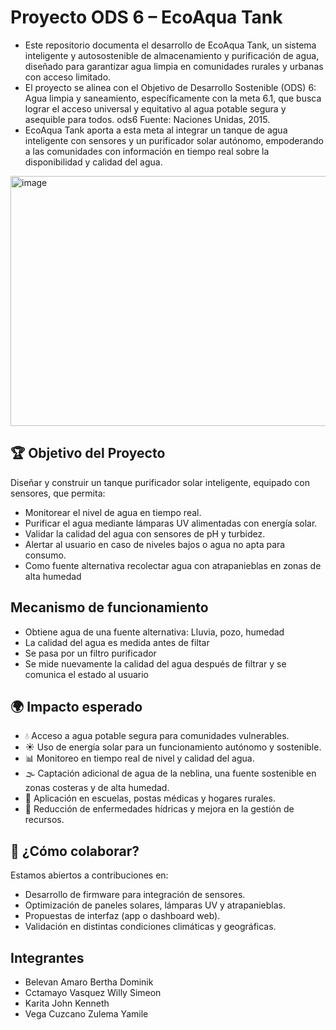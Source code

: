 # Proyecto ODS 6 – EcoAqua Tank
- Este repositorio documenta el desarrollo de EcoAqua Tank, un sistema inteligente y autosostenible de almacenamiento y purificación de agua, diseñado para garantizar agua limpia en comunidades rurales y urbanas con acceso limitado.
- El proyecto se alinea con el Objetivo de Desarrollo Sostenible (ODS) 6: Agua limpia y saneamiento, específicamente con la meta 6.1, que busca lograr el acceso universal y equitativo al agua potable segura y asequible para todos.
ods6 Fuente: Naciones Unidas, 2015.
- EcoAqua Tank aporta a esta meta al integrar un tanque de agua inteligente con sensores y un purificador solar autónomo, empoderando a las comunidades con información en tiempo real sobre la disponibilidad y calidad del agua.

<img width="1500" height="400" alt="image" src="https://github.com/user-attachments/assets/e845aa15-d138-40c9-a0b5-cb6a9d7ef0bd" />

## 🏆 Objetivo del Proyecto
Diseñar y construir un tanque purificador solar inteligente, equipado con sensores, que permita:
- Monitorear el nivel de agua en tiempo real.
- Purificar el agua mediante lámparas UV alimentadas con energía solar.
- Validar la calidad del agua con sensores de pH y turbidez.
- Alertar al usuario en caso de niveles bajos o agua no apta para consumo.
- Como fuente alternativa recolectar agua con atrapanieblas en zonas de alta humedad

## Mecanismo de funcionamiento
- Obtiene agua de una fuente alternativa: Lluvia, pozo, humedad
- La calidad del agua es medida antes de filtar
- Se pasa por un filtro purificador
- Se mide nuevamente la calidad del agua después de filtrar y se comunica el estado al usuario

## 🌍 Impacto esperado 
- 💧 Acceso a agua potable segura para comunidades vulnerables.
- ☀️ Uso de energía solar para un funcionamiento autónomo y sostenible.
- 📊 Monitoreo en tiempo real de nivel y calidad del agua.
- 🌫 Captación adicional de agua de la neblina, una fuente sostenible en zonas costeras y de alta humedad.
- 🏫 Aplicación en escuelas, postas médicas y hogares rurales.
- 🌱 Reducción de enfermedades hídricas y mejora en la gestión de recursos.

## 🤝 ¿Cómo colaborar?
Estamos abiertos a contribuciones en:
- Desarrollo de firmware para integración de sensores.
- Optimización de paneles solares, lámparas UV y atrapanieblas.
- Propuestas de interfaz (app o dashboard web).
- Validación en distintas condiciones climáticas y geográficas.
  
## Integrantes
- Belevan Amaro     Bertha Dominik
- Cctamayo Vasquez  Willy Simeon
- Karita            John Kenneth
- Vega Cuzcano      Zulema Yamile
